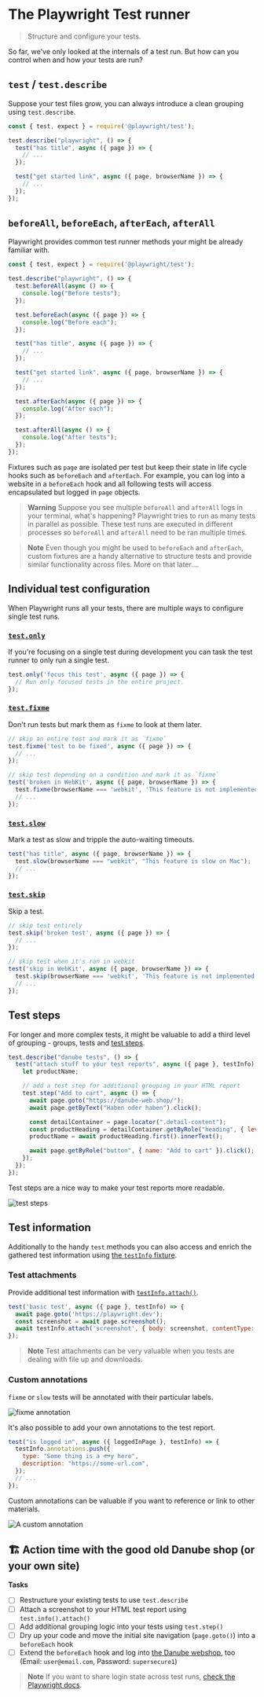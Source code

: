# The Playwright Test runner
> Structure and configure your tests.

So far, we've only looked at the internals of a test run. But how can you control when and how your tests are run?

## `test` / `test.describe`

Suppose your test files grow, you can always introduce a clean grouping using `test.describe`.

```javascript
const { test, expect } = require('@playwright/test');

test.describe("playwright", () => {
  test("has title", async ({ page }) => {
    // ...
  });

  test("get started link", async ({ page, browserName }) => {
    // ...
  });
});
```

## `beforeAll`, `beforeEach`, `afterEach`, `afterAll`

Playwright provides common test runner methods your might be already familiar with.

```javascript
const { test, expect } = require('@playwright/test');

test.describe("playwright", () => {
  test.beforeAll(async () => {
    console.log("Before tests");
  });

  test.beforeEach(async ({ page }) => {
    console.log("Before each");
  });

  test("has title", async ({ page }) => {
    // ...
  });

  test("get started link", async ({ page, browserName }) => {
    // ...
  });

  test.afterEach(async ({ page }) => {
    console.log("After each");
  });

  test.afterAll(async () => {
    console.log("After tests");
  });
});

```

Fixtures such as `page` are isolated per test but keep their state in life cycle hooks such as `beforeEach` and `afterEach`. For example, you can log into a website in a `beforeEach` hook and all following tests will access encapsulated but logged in `page` objects.

> **Warning** Suppose you see multiple `beforeAll` and `afterAll` logs in your terminal, what's happening?
> Playwright tries to run as many tests in parallel as possible. These test runs are executed in different processes so `beforeAll` and `afterAll` need to be ran multiple times.

> **Note** Even though you might be used to `beforeEach` and `afterEach`, custom fixtures are a handy alternative to structure tests and provide similar functionality across files. More on that later....

## Individual test configuration

When Playwright runs all your tests, there are multiple ways to configure single test runs.

### [`test.only`](https://playwright.dev/docs/api/class-test#test-only)

If you're focusing on a single test during development you can task the test runner to only run a single test.

```javascript
test.only('focus this test', async ({ page }) => {
  // Run only focused tests in the entire project.
});
```

### [`test.fixme`](https://playwright.dev/docs/api/class-test#test-fixme-2)

Don't run tests but mark them as `fixme` to look at them later.

```javascript
// skip an entire test and mark it as `fixme`
test.fixme('test to be fixed', async ({ page }) => {
  // ...
});

// skip test depending on a condition and mark it as `fixme`
test('broken in WebKit', async ({ page, browserName }) => {
  test.fixme(browserName === 'webkit', 'This feature is not implemented on Mac yet');
  // ...
});
```

### [`test.slow`](https://playwright.dev/docs/api/class-test#test-slow-1)

Mark a test as slow and tripple the auto-waiting timeouts.

```javascript
test("has title", async ({ page, browserName }) => {
  test.slow(browserName === "webkit", "This feature is slow on Mac");
  // ...
});
```

### [`test.skip`](https://playwright.dev/docs/api/class-test#test-skip-2)

Skip a test.

```javascript
// skip test entirely
test.skip('broken test', async ({ page }) => {
  // ...
});

// skip test when it's ran in webkit
test('skip in WebKit', async ({ page, browserName }) => {
  test.skip(browserName === 'webkit', 'This feature is not implemented for Mac');
  // ...
});
```

## Test steps

For longer and more complex tests, it might be valuable to add a third level of grouping - groups, tests and [test steps](https://playwright.dev/docs/api/class-test#test-step).

```javascript
test.describe("danube tests", () => {
  test("attach stuff to your test reports", async ({ page }, testInfo) => {
    let productName;

    // add a test step for additional grouping in your HTML report
    test.step("Add to cart", async () => {
      await page.goto("https://danube-web.shop/");
      await page.getByText("Haben oder haben").click();

      const detailContainer = page.locator(".detail-content");
      const productHeading = detailContainer.getByRole("heading", { level: 2 });
      productName = await productHeading.first().innerText();

      await page.getByRole("button", { name: "Add to cart" }).click();
    });
  });
});
```

Test steps are a nice way to make your test reports more readable.

![test steps](../../assets/02-04-test-steps.png)

## Test information

Additionally to the handy `test` methods you can also access and enrich the gathered test information using [the `testInfo` fixture](https://playwright.dev/docs/api/class-testinfo#test-info-attach).

### Test attachments

Provide additional test information with [`testInfo.attach()`](https://playwright.dev/docs/api/class-testinfo#test-info-attach).

```javascript
test('basic test', async ({ page }, testInfo) => {
  await page.goto('https://playwright.dev');
  const screenshot = await page.screenshot();
  await testInfo.attach('screenshot', { body: screenshot, contentType: 'image/png' });
});
```

> **Note** Test attachments can be very valuable when you tests are dealing with file up and downloads.

### Custom annotations

`fixme` or `slow` tests will be annotated with their particular labels.

![fixme annotation](../../assets/02-04-fixme-annotation.png)

It's also possible to add your own annotations to the test report.

```javascript
test("is logged in", async ({ loggedInPage }, testInfo) => {
  testInfo.annotations.push({
    type: "Some thing is a 🐟y here",
    description: "https://some-url.com",
  });
  // ...
});
```

Custom annotations can be valuable if you want to reference or link to other materials.

![A custom annotation](../../assets/02-04-custom-annotation.png)

## 🏗️ Action time with the good old Danube shop (or your own site)

**Tasks**

- [ ] Restructure your existing tests to use `test.describe`
- [ ] Attach a screenshot to your HTML test report using `test.info().attach()`
- [ ] Add additional grouping logic into your tests using `test.step()`
- [ ] Dry up your code and move the initial site navigation (`page.goto()`) into a `beforeEach` hook
- [ ] Extend the `beforeEach` hook and log into [the Danube webshop](https://danube-web.shop/), too (Email: `user@email.com`, Password: `supersecure1`)

> **Note** If you want to share login state across test runs, [check the Playwright docs](https://playwright.dev/docs/auth).
